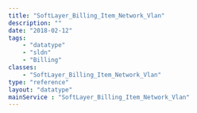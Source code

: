 ```yaml
---
title: "SoftLayer_Billing_Item_Network_Vlan"
description: ""
date: "2018-02-12"
tags:
    - "datatype"
    - "sldn"
    - "Billing"
classes:
    - "SoftLayer_Billing_Item_Network_Vlan"
type: "reference"
layout: "datatype"
mainService : "SoftLayer_Billing_Item_Network_Vlan"
---
```

